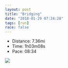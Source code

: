 ```yaml
---
layout: post
title: "Bridging"
date: "2018-01-29 07:24:28"
tags: [run]
race: false
---
```

<ul>
 <li>Distance: 7.36mi</li>
 <li>Time: 1h03m08s</li>
 <li>Pace: 08:34</li>
</ul>

<img src='https://maps.googleapis.com/maps/api/staticmap?maptype=roadmap&path=enc:{xrwFbkqbMvB_HfAEzt@zf@tXpHlOah@_AUf@{CbOmo@o@dBbAeHy@qB~FoOdR{y@wLbj@@qDz@_Aa^nfB]wEvDuX|Ce@pCeEx@oI`CqFeC_Bb@yDe[eJwy@yJgElAwHtJn@~WbHF@bE}GdU_E@uHxU&key=AIzaSyC1MId7bFpkLXNAaYhBSTb8jLyiSqzbDtM&size=800x800&markers=color:yellow|label:S|40.73374,-73.98594&markers=color:green|label:F|40.73361999999998,-73.98597'>
